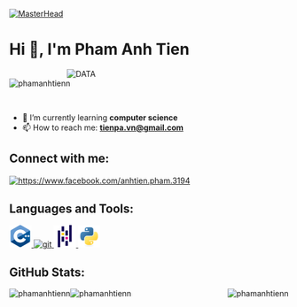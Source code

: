 [![MasterHead](https://media.licdn.com/dms/image/C4D12AQESj72-s5gEKg/article-cover_image-shrink_720_1280/0/1626753867110?e=2147483647&v=beta&t=JOALVxWjySgR37iCdRMhNGmpCyYYDXlPdWk212JXdII)](https://rishavchanda.io)

# Hi 👋, I'm Pham Anh Tien

<img align="right" alt="DATA" width="400" src="https://miro.medium.com/v2/resize:fit:1400/1*ei_Ce5ZqUHkhF9N1oku3Hg.gif">

<p align="left"> 
  <img src="https://komarev.com/ghpvc/?username=phamanhtienn&label=Profile%20views&color=0e75b6&style=flat" alt="phamanhtienn" />
</p>

<p align="left"> 
  <a href="https://twitter.com/" target="blank"><img src="" alt="" /></a> 
</p>

- 🌱 I’m currently learning **computer science**
- 📫 How to reach me: **tienpa.vn@gmail.com**

## Connect with me:

<p align="left">
  <a href="https://fb.com/https://www.facebook.com/anhtien.pham.3194" target="blank">
    <img align="center" src="https://raw.githubusercontent.com/rahuldkjain/github-profile-readme-generator/master/src/images/icons/Social/facebook.svg" alt="https://www.facebook.com/anhtien.pham.3194" height="30" width="40" />
  </a>
</p>

## Languages and Tools:

<p align="left"> 
  <a href="https://www.w3schools.com/cpp/" target="_blank" rel="noreferrer">
    <img src="https://raw.githubusercontent.com/devicons/devicon/master/icons/cplusplus/cplusplus-original.svg" alt="cplusplus" width="40" height="40"/>
  </a>
  <a href="https://git-scm.com/" target="_blank" rel="noreferrer">
    <img src="https://www.vectorlogo.zone/logos/git-scm/git-scm-icon.svg" alt="git" width="40" height="40"/>
  </a>
  <a href="https://pandas.pydata.org/" target="_blank" rel="noreferrer">
    <img src="https://raw.githubusercontent.com/devicons/devicon/2ae2a900d2f041da66e950e4d48052658d850630/icons/pandas/pandas-original.svg" alt="pandas" width="40" height="40"/>
  </a>
  <a href="https://www.python.org" target="_blank" rel="noreferrer">
    <img src="https://raw.githubusercontent.com/devicons/devicon/master/icons/python/python-original.svg" alt="python" width="40" height="40"/>
  </a>
</p>

## GitHub Stats:

<img align="left" src="https://github-readme-stats.vercel.app/api?username=phamanhtienn&show_icons=true&theme=radical&locale=en" alt="phamanhtienn" />

<img align="right" src="https://github-readme-streak-stats.herokuapp.com/?user=phamanhtienn&theme=radical&" alt="phamanhtienn" />

<p align="left">
  <img src="https://github-readme-stats.vercel.app/api/top-langs?username=phamanhtienn&show_icons=true&theme=radical&locale=en&layout=compact" alt="phamanhtienn" />
</p>
